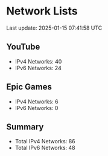 # Network Lists
Last update: 2025-01-15 07:41:58 UTC

## YouTube
- IPv4 Networks: 40
- IPv6 Networks: 24

## Epic Games
- IPv4 Networks: 6
- IPv6 Networks: 0

## Summary
- Total IPv4 Networks: 86
- Total IPv6 Networks: 48

